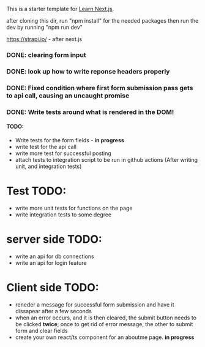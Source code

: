 This is a starter template for [Learn Next.js](https://nextjs.org/learn).

after cloning this dir, run "npm install" for the needed packages
then run the dev by running "npm run dev"

https://strapi.io/ - after next.js

### DONE: clearing form input
### DONE: look up how to write reponse headers properly
### DONE: Fixed condition where first form submission pass gets to api call, causing an uncaught promise
### DONE: Write tests around what is rendered in the DOM! 


#### TODO:
 - Write tests for the form fields - **in progress**
 - write test for the api call 
 - write more test for successful posting
 - attach tests to integration script to be run in github actions (After writing unit, and integration tests)

# Test TODO:
 - write more unit tests for functions on the page
 - write integration tests to some degree

# server side TODO: 
 - write an api for db connections
 - write an api for login feature

# Client side TODO: 
 - reneder a message for successful form submission and have it dissapear after a few seconds
 - when an error occurs, and it is then cleared, the submit button needs to be clicked **twice**; once to get rid of error message, the other to submit form and clear fields
 - create your own react/ts component for an aboutme page. **in progress**
